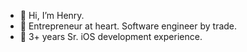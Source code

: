 - 👋 Hi, I’m Henry.
- 👀 Entrepreneur at heart. Software engineer by trade. 
- 🌱 3+ years Sr. iOS development experience.  


<!---
hb8man/hb8man is a ✨ special ✨ repository because its `README.md` (this file) appears on your GitHub profile.
You can click the Preview link to take a look at your changes.
--->
